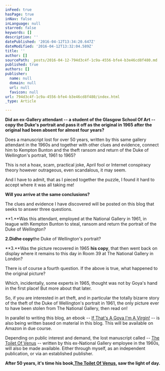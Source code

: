 ```yaml
---
inFeed: true
hasPage: true
inNav: false
inLanguage: null
starred: false
keywords: []
description: ''
datePublished: '2016-04-12T13:34:20.647Z'
dateModified: '2016-04-12T13:32:04.589Z'
title: ''
author: []
sourcePath: _posts/2016-04-12-794d3c4f-1c9a-4556-bfe4-b3e46cd8f480.md
published: true
authors: []
publisher:
  name: null
  domain: null
  url: null
  favicon: null
url: 794d3c4f-1c9a-4556-bfe4-b3e46cd8f480/index.html
_type: Article

---
```

**Did an ex-Gallery attendant -- a student of the Glasgow School Of Art -- copy the Duke's portrait and pass it off as the original in 1965 after the original had been absent for almost four years?**

Does a manuscript lost for over 50 years, written by this same gallery attendant in the 1960s and together with other clues and evidence, connect him to Kempton Bunton and the theft ransom and return of the Duke of Wellington's portrait, 1961 to 1965?

This is not a hoax, scam, practical joke, April fool or Internet conspiracy theory however outrageous, even scandalous, it may seem.

And I have to admit, that as I pieced together the puzzle, I found it hard to accept where it was all taking me!

**Will you arrive at the same conclusions?**

The clues and evidence I have discovered will be posted on this blog that seeks to answer three questions.

**1\.**Was this attendant, employed at the National Gallery in 1961, in league with Kempton Bunton to steal, ransom and return the portrait of the Duke of Wellington?

**2\.**Did**he copy**the Duke of Wellington's portrait?

**3\.**Was the picture recovered in 1965 **his copy**, that then went back on display where it remains to this day in Room 39 at The National Gallery in London?

There is of course a fourth question. If the above is true, what happened to the original picture?

Which, incidentally, some experts in 1965, thought was not by Goya's hand in the first place! But more about that later.

So, if you are interested in art theft, and in particular the totally bizarre story of the theft of the Duke of Wellington's portrait in 1961, the only picture ever to have been stolen from The National Gallery, then read on!

In parallel to writing this blog, an ebook -- [If That's A Goya I'm A Virgin!][0] -- is also being written based on material in this blog. This will be available on Amazon in due course.

Depending on public interest and demand, the lost manuscript called  -- [The Toilet Of Venus][1] -- written by this ex-National Gallery employee in the 1960s, will also be made available. Either through myself, as an independent publication, or via an established publisher.

**After 50 years, it's time his book,[The Toilet Of Venus][2], saw the light of day.**

[0]: http://goyasduketheft.com/?page_id=366
[1]: http://goyasduketheft.com/?page_id=406
[2]: http://goyasduketheft.com/?page_id=406 "The Toilet Of Venus"
